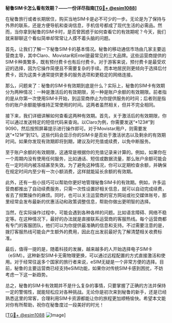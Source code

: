 **秘鲁SIM卡怎么看有效期？——一份详尽指南[[TG💪+ @esim1088](https://t.me/s/esim1088)]**

在秘鲁旅行或者长期居住，购买当地SIM卡是必不可少的一步。无论是为了保持与外界的联系，还是方便导航和查询信息，手机信号都成了现代生活的必需品。然而，当你拿到秘鲁的SIM卡时，是否曾困惑于如何查看它的有效期呢？今天，我们就来聊聊这个看似简单却常常让人摸不着头脑的问题。

首先，让我们了解一下秘鲁SIM卡的基本情况。秘鲁的移动通信市场由几家主要运营商主导，其中Claro、Movistar和Entel是最常见的三大品牌。这些运营商提供的SIM卡种类繁多，既有预付费卡也有后付费卡。对于游客来说，预付费卡是最受欢迎的选择，因为它操作简便且不需要复杂的手续。而本地居民则更倾向于选择后付费卡，因为这类卡通常提供更多的服务选项和更稳定的网络连接。

那么，问题来了：秘鲁的SIM卡有效期到底是什么？实际上，秘鲁的SIM卡有效期分为两种情况：一种是激活后的有效期限，另一种是账户余额的有效期限。前者指的是从你第一次使用SIM卡开始，到运营商停止为你提供服务的时间；后者则是指你的账户余额能够维持正常使用的时间。这两者虽然相关，但并不完全相同。

接下来，我们详细讲解如何查看这两种有效期。首先，关于激活后的有效期限，你可以通过发送特定的短信代码来查询。以Claro为例，你需要发送“*123#”到9090，然后按照屏幕提示进行操作即可。对于Movistar用户，则需要发送“*121#”到121。这些代码会显示你的SIM卡是否处于激活状态以及剩余的有效期时间。如果你发现有效期即将到期，建议及时充值或续费，以免中断服务。

至于账户余额的有效期限，这通常是根据你的充值记录来计算的。例如，如果你在一个周期内没有使用任何服务，比如通话、短信或数据流量，那么账户余额可能会在一定时间内被冻结甚至失效。为了避免这种情况，你可以定期检查余额，并确保在规定时间内至少有一次小额消费，这样就能延长余额的有效期。

此外，还有一些小技巧可以帮助你更好地管理秘鲁SIM卡的有效期。例如，许多运营商都推出了自动续费服务，只需一次性设置好相关信息，就可以自动完成续费，省去了频繁操作的麻烦。同时，也可以关注运营商的官方网站或社交媒体账号，那里经常会发布最新的优惠活动和政策调整信息，帮助你做出更明智的选择。

当然，在实际操作过程中，可能会遇到各种各样的问题。比如语言障碍、网络不稳定等。在这种情况下，最好的办法就是直接联系运营商的客服热线。每个运营商都有专门的客服团队，他们可以为你提供最准确的信息和支持。不过需要注意的是，拨打客服热线可能会产生额外的费用，因此在出发前最好先了解清楚相关收费标准。

最后，值得一提的是，随着科技的发展，越来越多的人开始选择电子SIM卡（eSIM）。这种新型SIM卡无需物理更换，可以通过远程配置的方式直接激活和使用。对于经常往返多个国家的旅行者来说，eSIM无疑是一个非常方便的选择。目前，秘鲁的主要运营商已经支持eSIM功能，如果你对传统SIM卡感到困扰，不妨考虑一下这一新趋势。

总之，秘鲁的SIM卡有效期并不是什么复杂的事情，只要掌握了正确的方法并保持一定的警惕性，就能轻松应对各种挑战。无论你是初次来到秘鲁的新手，还是已经熟悉这里的常客，合理利用SIM卡资源都能让你的旅程更加顺畅愉快。希望本文能对你有所帮助，祝你在秘鲁度过一段美好的时光！

[[TG💪+ @esim1088](https://t.me/s/esim1088) ![Image](https://i.postimg.cc/4NQfJmqS/Snipaste-2025-05-13-00-14-12.png)]